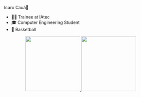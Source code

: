Icaro Cauã👋


- 👨‍💻 Trainee at IAtec
- 🎓 Computer Engineering Student
- 🏀 Basketball

<div align="center">
  <a href="https://github.com/Icaro-Caua/Icaro-Caua.git">
  <img height="180em" src="https://github-readme-stats.vercel.app/api?username=Icaro-Caua&show_icons=true&theme=dark&include_all_commits=true&count_private=true"/>
  <img height="180em" src="https://github-readme-stats.vercel.app/api/top-langs/?username=Icaro-Caua&layout=compact&langs_count=7&theme=dark"/>
</div>




